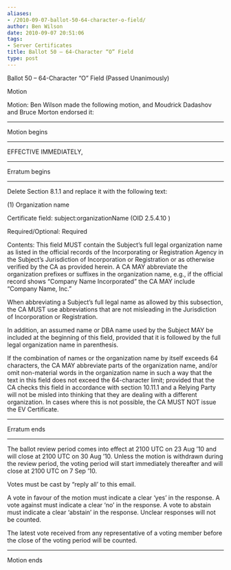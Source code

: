 ```yaml
---
aliases:
- /2010-09-07-ballot-50-64-character-o-field/
author: Ben Wilson
date: 2010-09-07 20:51:06
tags:
- Server Certificates
title: Ballot 50 – 64-Character “O” Field
type: post
---
```


Ballot 50 – 64-Character “O” Field (Passed Unanimously)

Motion

Motion: Ben Wilson made the following motion, and Moudrick Dadashov and Bruce Morton endorsed it:

______________________________________________________________________

Motion begins

______________________________________________________________________

EFFECTIVE IMMEDIATELY,

______________________________________________________________________

Erratum begins

______________________________________________________________________

Delete Section 8.1.1 and replace it with the following text:

(1) Organization name

Certificate field: subject:organizationName (OID 2.5.4.10 )

Required/Optional: Required

Contents: This field MUST contain the Subject’s full legal organization name as listed in the official records of the Incorporating or Registration Agency in the Subject’s Jurisdiction of Incorporation or Registration or as otherwise verified by the CA as provided herein. A CA MAY abbreviate the organization prefixes or suffixes in the organization name, e.g., if the official record shows “Company Name Incorporated” the CA MAY include “Company Name, Inc.”

When abbreviating a Subject’s full legal name as allowed by this subsection, the CA MUST use abbreviations that are not misleading in the Jurisdiction of Incorporation or Registration.

In addition, an assumed name or DBA name used by the Subject MAY be included at the beginning of this field, provided that it is followed by the full legal organization name in parenthesis.

If the combination of names or the organization name by itself exceeds 64 characters, the CA MAY abbreviate parts of the organization name, and/or omit non-material words in the organization name in such a way that the text in this field does not exceed the 64-character limit; provided that the CA checks this field in accordance with section 10.11.1 and a Relying Party will not be misled into thinking that they are dealing with a different organization. In cases where this is not possible, the CA MUST NOT issue the EV Certificate.

______________________________________________________________________

Erratum ends

______________________________________________________________________

The ballot review period comes into effect at 2100 UTC on 23 Aug ’10 and will close at 2100 UTC on 30 Aug ’10. Unless the motion is withdrawn during the review period, the voting period will start immediately thereafter and will close at 2100 UTC on 7 Sep ’10.

Votes must be cast by “reply all’ to this email.

A vote in favour of the motion must indicate a clear ‘yes’ in the response. A vote against must indicate a clear ‘no’ in the response. A vote to abstain must indicate a clear ‘abstain’ in the response. Unclear responses will not be counted.

The latest vote received from any representative of a voting member before the close of the voting period will be counted.

______________________________________________________________________

Motion ends